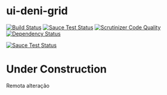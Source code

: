 # ui-deni-grid

[![Build Status](https://travis-ci.org/angular-ui/ui-grid.svg?branch=master)](https://travis-ci.org/angular-ui/ui-grid)
[![Sauce Test Status](https://saucelabs.com/buildstatus/ui-deni-grid)](https://saucelabs.com/u/ui-deni-grid)
[![Scrutinizer Code Quality](https://scrutinizer-ci.com/g/denimar/ui-deni-grid/badges/quality-score.png?b=gh-pages)](https://scrutinizer-ci.com/g/denimar/ui-deni-grid/?branch=gh-pages)
[![Dependency Status](https://www.versioneye.com/user/projects/58654eb923f650003f475f8e/badge.svg?style=flat-square)](https://www.versioneye.com/user/projects/58654eb923f650003f475f8e)

[![Sauce Test Status](https://saucelabs.com/browser-matrix/ui-deni-grid.svg)](https://saucelabs.com/u/ui-deni-grid)

# Under Construction

Remota alteração


